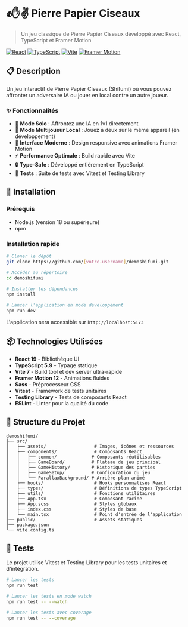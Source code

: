 # ✊✋✌️ Pierre Papier Ciseaux

> Un jeu classique de Pierre Papier Ciseaux développé avec React, TypeScript et Framer Motion

[![React](https://img.shields.io/badge/React-19.x-61DAFB?logo=react&logoColor=white)](https://reactjs.org/)
[![TypeScript](https://img.shields.io/badge/TypeScript-5.9-3178C6?logo=typescript&logoColor=white)](https://www.typescriptlang.org/)
[![Vite](https://img.shields.io/badge/Vite-7.x-646CFF?logo=vite&logoColor=white)](https://vitejs.dev/)
[![Framer Motion](https://img.shields.io/badge/Framer_Motion-12.x-0055FF?logo=framer&logoColor=white)](https://www.framer.com/motion/)

## 📋 Description

Un jeu interactif de Pierre Papier Ciseaux (Shifumi) où vous pouvez affronter un adversaire IA ou jouer en local contre un autre joueur.

### ✨ Fonctionnalités

- 🤖 **Mode Solo** : Affrontez une IA en 1v1 directement
- 👥 **Mode Multijoueur Local** : Jouez à deux sur le même appareil (en développement)
- 🎨 **Interface Moderne** : Design responsive avec animations Framer Motion
- ⚡ **Performance Optimale** : Build rapide avec Vite
- 🔒 **Type-Safe** : Développé entièrement en TypeScript
- 🧪 **Tests** : Suite de tests avec Vitest et Testing Library

## 🚀 Installation

### Prérequis

- Node.js (version 18 ou supérieure)
- npm

### Installation rapide

```bash
# Cloner le dépôt
git clone https://github.com/[votre-username]/demoshifumi.git

# Accéder au répertoire
cd demoshifumi

# Installer les dépendances
npm install

# Lancer l'application en mode développement
npm run dev
```

L'application sera accessible sur `http://localhost:5173`

## 📦 Technologies Utilisées

- **React 19** - Bibliothèque UI
- **TypeScript 5.9** - Typage statique
- **Vite 7** - Build tool et dev server ultra-rapide
- **Framer Motion 12** - Animations fluides
- **Sass** - Préprocesseur CSS
- **Vitest** - Framework de tests unitaires
- **Testing Library** - Tests de composants React
- **ESLint** - Linter pour la qualité du code

## 📁 Structure du Projet

```
demoshifumi/
├── src/
│   ├── assets/                  # Images, icônes et ressources
│   ├── components/              # Composants React
│   │   ├── common/             # Composants réutilisables
│   │   ├── GameBoard/          # Plateau de jeu principal
│   │   ├── GameHistory/        # Historique des parties
│   │   ├── GameSetup/          # Configuration du jeu
│   │   └── ParallaxBackground/ # Arrière-plan animé
│   ├── hooks/                   # Hooks personnalisés React
│   ├── types/                   # Définitions de types TypeScript
│   ├── utils/                   # Fonctions utilitaires
│   ├── App.tsx                  # Composant racine
│   ├── App.scss                 # Styles globaux
│   ├── index.css                # Styles de base
│   └── main.tsx                 # Point d'entrée de l'application
├── public/                      # Assets statiques
├── package.json
└── vite.config.ts
```

## 🧪 Tests

Le projet utilise Vitest et Testing Library pour les tests unitaires et d'intégration.

```bash
# Lancer les tests
npm run test

# Lancer les tests en mode watch
npm run test -- --watch

# Lancer les tests avec coverage
npm run test -- --coverage
